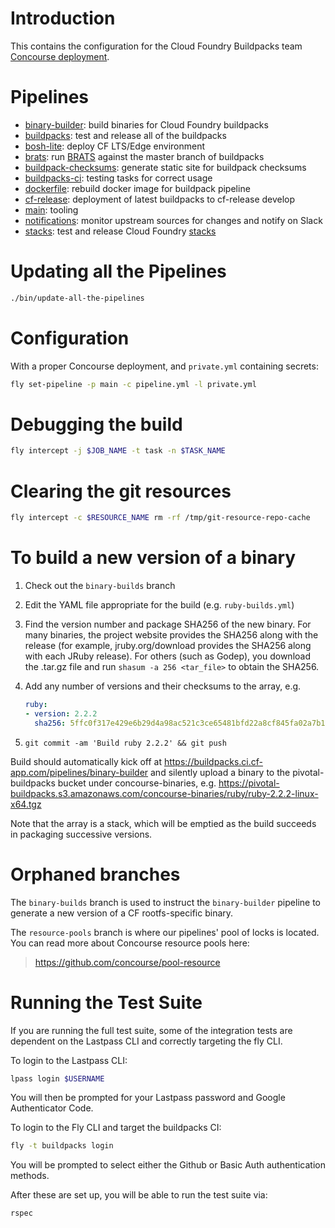 # Introduction

This contains the configuration for the Cloud Foundry Buildpacks team [Concourse deployment](https://buildpacks.ci.cf-app.com/).

# Pipelines

* [binary-builder](pipelines/binary-builder.yml): build binaries for Cloud Foundry buildpacks
* [buildpacks](pipelines/templates/buildpack.yml): test and release all of the buildpacks
* [bosh-lite](pipelines/templates/bosh-lite.yml): deploy CF LTS/Edge environment
* [brats](pipelines/brats.yml): run [BRATS](https://github.com/cloudfoundry/brats) against the master branch of buildpacks
* [buildpack-checksums](pipelines/buildpack-checksums.yml): generate static site for buildpack checksums
* [buildpacks-ci](pipelines/buildpacks-ci.yml): testing tasks for correct usage
* [dockerfile](pipelines/dockerfile.yml): rebuild docker image for buildpack
	pipeline
* [cf-release](pipelines/cf-release.yml): deployment of latest buildpacks to
	cf-release develop
* [main](pipelines/main.yml): tooling
* [notifications](pipelines/notifications.yml): monitor upstream sources for
	changes and notify on Slack
* [stacks](pipelines/stacks.yml): test and release Cloud Foundry [stacks](https://github.com/cloudfoundry/stacks)

# Updating all the Pipelines

```sh
./bin/update-all-the-pipelines
```

# Configuration

With a proper Concourse deployment, and `private.yml` containing secrets:

```sh
fly set-pipeline -p main -c pipeline.yml -l private.yml
```

# Debugging the build

```sh
fly intercept -j $JOB_NAME -t task -n $TASK_NAME
```

# Clearing the git resources

```sh
fly intercept -c $RESOURCE_NAME rm -rf /tmp/git-resource-repo-cache
```

# To build a new version of a binary

1. Check out the `binary-builds` branch
2. Edit the YAML file appropriate for the build (e.g. `ruby-builds.yml`)
3. Find the version number and package SHA256 of the new binary. For many binaries, the project website provides the SHA256 along with the release (for example, jruby.org/download provides the SHA256 along with each JRuby release). For others (such as Godep), you download the .tar.gz file and run `shasum -a 256 <tar_file>` to obtain the SHA256.
4. Add any number of versions and their checksums to the array, e.g.

	```yaml
	ruby:
	- version: 2.2.2
	  sha256: 5ffc0f317e429e6b29d4a98ac521c3ce65481bfd22a8cf845fa02a7b113d9b44
	```

5. `git commit -am 'Build ruby 2.2.2' && git push`

Build should automatically kick off at
https://buildpacks.ci.cf-app.com/pipelines/binary-builder and silently
upload a binary to the pivotal-buildpacks bucket under
concourse-binaries,
e.g. https://pivotal-buildpacks.s3.amazonaws.com/concourse-binaries/ruby/ruby-2.2.2-linux-x64.tgz

Note that the array is a stack, which will be emptied as the build
succeeds in packaging successive versions.


# Orphaned branches

The `binary-builds` branch is used to instruct the `binary-builder`
pipeline to generate a new version of a CF rootfs-specific binary.

The `resource-pools` branch is where our pipelines' pool of locks is
located. You can read more about Concourse resource pools here:

> https://github.com/concourse/pool-resource

# Running the Test Suite

If you are running the full test suite, some of the integration tests are dependent on the Lastpass CLI and correctly targeting the fly CLI.

To login to the Lastpass CLI:

```sh
lpass login $USERNAME
```

You will then be prompted for your Lastpass password and Google Authenticator Code.

To login to the Fly CLI and target the buildpacks CI:

```sh
fly -t buildpacks login
```

You will be prompted to select either the Github or Basic Auth authentication methods.

After these are set up, you will be able to run the test suite via:

```sh
rspec
```
